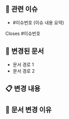 <!--
  제목은 [DOCS] 문서 내용 형식으로 작성해 주세요
  예시: [DOCS] API 문서 업데이트
-->

## 🔗 관련 이슈
<!-- (필수) 해당 PR과 관련된 이슈를 나열해주세요. -->
- #이슈번호 (이슈 내용 요약)

<!-- PR이 병합되면 자동으로 닫힐 이슈 번호를 아래에 작성해주세요. -->
Closes #이슈번호


## 📝 변경된 문서
<!-- (필수) 어떤 문서가 변경되었는지 나열해주세요. -->
- 문서 경로 1
- 문서 경로 2


## 📋 변경 내용
<!-- (필수) 문서에 어떤 내용이 추가/수정/삭제되었는지 설명해주세요. -->


## 📄 문서 변경 이유
<!-- (필수) 왜 이 문서 변경이 필요한지 설명해주세요. -->


<!-- 
아래는 선택적 필드입니다. 필요한 경우 주석을 해제하여 사용하세요.

## 🔍 리뷰 포인트
리뷰어가 중점적으로 봐주었으면 하는 부분이나 함께 고민해주었으면 하는 내용을 작성해주세요.


## 📚 참고 자료
이 문서 업데이트와 관련된 참고 자료나 외부 링크가 있다면 추가해주세요.
--> 